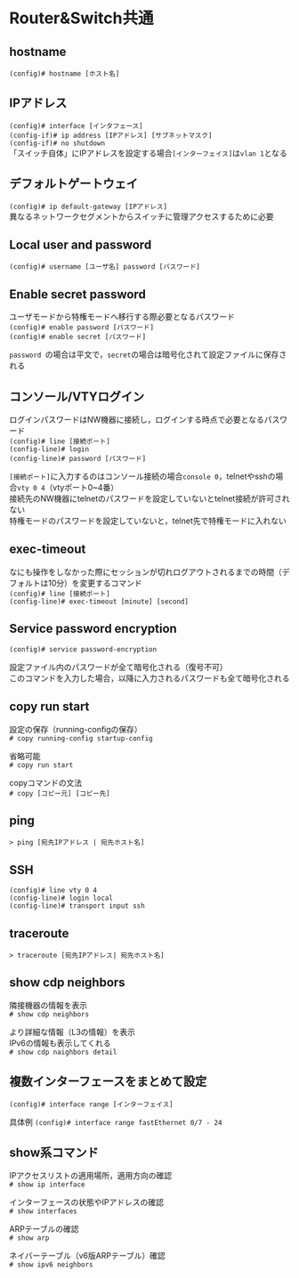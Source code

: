 # Router&Switch共通

## hostname
`(config)# hostname [ホスト名]`

## IPアドレス
`(config)# interface [インタフェース]`  
`(config-if)# ip address [IPアドレス] [サブネットマスク]`  
`(config-if)# no shutdown`  
「スイッチ自体」にIPアドレスを設定する場合`[インターフェイス]`は`vlan 1`となる

## デフォルトゲートウェイ
`(config)# ip default-gateway [IPアドレス]`  
異なるネットワークセグメントからスイッチに管理アクセスするために必要

## Local user and password
`(config)# username [ユーザ名] password [パスワード]`

## Enable secret password
ユーザモードから特権モードへ移行する際必要となるパスワード  
`(config)# enable password [パスワード]`  
`(config)# enable secret [パスワード]`

`password `の場合は平文で，`secret`の場合は暗号化されて設定ファイルに保存される

## コンソール/VTYログイン
ログインパスワードはNW機器に接続し，ログインする時点で必要となるパスワード  
`(config)# line [接続ポート]`  
`(config-line)# login`  
`(config-line)# password [パスワード]`

`[接続ポート]`に入力するのはコンソール接続の場合`console 0`，telnetやsshの場合`vty 0 4`（vtyポート0~4番）  
接続先のNW機器にtelnetのパスワードを設定していないとtelnet接続が許可されない  
特権モードのパスワードを設定していないと，telnet先で特権モードに入れない

## exec-timeout
なにも操作をしなかった際にセッションが切れログアウトされるまでの時間（デフォルトは10分）を変更するコマンド  
`(config)# line [接続ポート]`  
`(config-line)# exec-timeout [minute] [second]`

## Service password encryption
`(config)# service password-encryption`

設定ファイル内のパスワードが全て暗号化される（復号不可）  
このコマンドを入力した場合，以降に入力されるパスワードも全て暗号化される

## copy run start
設定の保存（running-configの保存）  
`# copy running-config startup-config`

省略可能  
`# copy run start`

copyコマンドの文法  
`# copy [コピー元] [コピー先]`

## ping
`> ping [宛先IPアドレス | 宛先ホスト名]`

## SSH
`(config)# line vty 0 4`  
`(config-line)# login local`  
`(config-line)# transport input ssh `

## traceroute
`> traceroute [宛先IPアドレス| 宛先ホスト名]`

## show cdp neighbors
隣接機器の情報を表示  
`# show cdp neighbors`

より詳細な情報（L3の情報）を表示  
IPv6の情報も表示してくれる  
`# show cdp naighbors detail`

## 複数インターフェースをまとめて設定
`(config)# interface range [インターフェイス]`

具体例
`(config)# interface range fastEthernet 0/7 - 24`

## show系コマンド
IPアクセスリストの適用場所，適用方向の確認  
`# show ip interface`

インターフェースの状態やIPアドレスの確認  
`# show interfaces`

ARPテーブルの確認  
`# show arp`

ネイバーテーブル（v6版ARPテーブル）確認  
`# show ipv6 neighbors`
